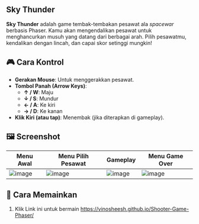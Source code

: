 ## Sky Thunder

**Sky Thunder** adalah game tembak-tembakan pesawat ala *spacewar* berbasis Phaser. Kamu akan mengendalikan pesawat untuk menghancurkan musuh yang datang dari berbagai arah. Pilih pesawatmu, kendalikan dengan lincah, dan capai skor setinggi mungkin!

## 🎮 Cara Kontrol
- **Gerakan Mouse**: Untuk menggerakkan pesawat.
- **Tombol Panah (Arrow Keys)**: 
  - **↑ / W**: Maju
  - **↓ / S**: Mundur
  - **← / A**: Ke kiri
  - **→ / D**: Ke kanan
- **Klik Kiri (atau tap)**: Menembak (jika diterapkan di gameplay).

## 🖼️ Screenshot

| Menu Awal | Menu Pilih Pesawat | Gameplay | Menu Game Over |
|-----------|--------------------|----------|-----------------|
| ![image](https://github.com/user-attachments/assets/25358f80-a503-454b-a0ab-37dee4c764c7)| ![image](https://github.com/user-attachments/assets/2ddb446e-5576-410e-8d15-07e75c551e63)| ![image](https://github.com/user-attachments/assets/ee294f07-7874-4336-a153-065178c43cb7)| ![image](https://github.com/user-attachments/assets/dadd6b4c-e20f-4ce3-ac30-79358cf9e6f0)|


## 🚀 Cara Memainkan
1. Klik Link ini untuk bermain
   https://vinosheesh.github.io/Shooter-Game-Phaser/
